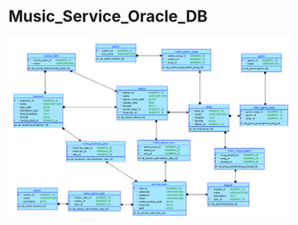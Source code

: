 # Music_Service_Oracle_DB
![Логическая схема](https://github.com/Scorpion259/Music_Service_Oracle_DB/blob/main/Screens%20and%20ddl/MusicService_Logical.png)
